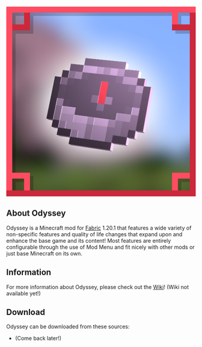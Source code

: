 ![github_icon](images/mod_icon.png)

## **About Odyssey**

Odyssey is a Minecraft mod for [Fabric](https://fabricmc.net) 1.20.1 that features a wide variety of non-specific features and quality of life changes that expand upon and enhance the base game and its content! Most features are entirely configurable through the use of Mod Menu and fit nicely with other mods or just base Minecraft on its own.

## **Information**

For more information about Odyssey, please check out the [Wiki](https://github.com/Sydokiddo/odyssey/wiki)! (Wiki not available yet!)

## **Download**

Odyssey can be downloaded from these sources:

* (Come back later!)
